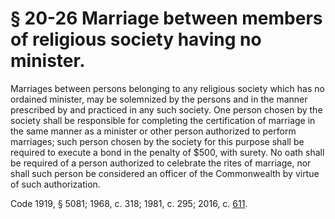 # § 20-26 Marriage between members of religious society having no minister.

<p>Marriages between persons belonging to any religious society which has no ordained minister, may be solemnized by the persons and in the manner prescribed by and practiced in any such society. One person chosen by the society shall be responsible for completing the certification of marriage in the same manner as a minister or other person authorized to perform marriages; such person chosen by the society for this purpose shall be required to execute a bond in the penalty of $500, with surety. No oath shall be required of a person authorized to celebrate the rites of marriage, nor shall such person be considered an officer of the Commonwealth by virtue of such authorization.</p><p>Code 1919, § 5081; 1968, c. 318; 1981, c. 295; 2016, c. <a href='http://lis.virginia.gov/cgi-bin/legp604.exe?161+ful+CHAP0611'>611</a>.</p>